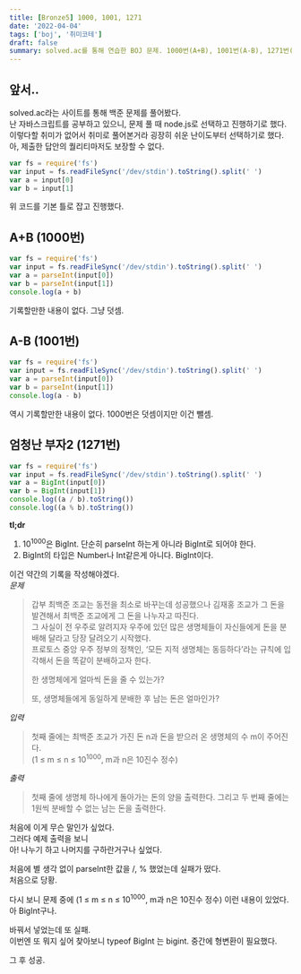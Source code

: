 ```yaml
---
title: [Bronze5] 1000, 1001, 1271
date: '2022-04-04'
tags: ['boj', '취미코테']
draft: false
summary: solved.ac를 통해 연습한 BOJ 문제. 1000번(A+B), 1001번(A-B), 1271번(엄청난 부자2)
---
```


## 앞서..

solved.ac라는 사이트를 통해 백준 문제를 풀어봤다.  
난 자바스크립트를 공부하고 있으니, 문제 풀 때 node.js로 선택하고 진행하기로 했다.  
이렇다할 취미가 없어서 취미로 풀어본거라 굉장히 쉬운 난이도부터 선택하기로 했다.  
아, 제출한 답안의 퀄리티마저도 보장할 수 없다.

```js
var fs = require('fs')
var input = fs.readFileSync('/dev/stdin').toString().split(' ')
var a = input[0]
var b = input[1]
```

위 코드를 기본 틀로 잡고 진행했다.

## A+B (1000번)

```js
var fs = require('fs')
var input = fs.readFileSync('/dev/stdin').toString().split(' ')
var a = parseInt(input[0])
var b = parseInt(input[1])
console.log(a + b)
```

기록할만한 내용이 없다. 그냥 덧셈.

## A-B (1001번)

```js
var fs = require('fs')
var input = fs.readFileSync('/dev/stdin').toString().split(' ')
var a = parseInt(input[0])
var b = parseInt(input[1])
console.log(a - b)
```

역시 기록할만한 내용이 없다. 1000번은 덧셈이지만 이건 뺄셈.

## 엄청난 부자2 (1271번)

```js
var fs = require('fs')
var input = fs.readFileSync('/dev/stdin').toString().split(' ')
var a = BigInt(input[0])
var b = BigInt(input[1])
console.log((a / b).toString())
console.log((a % b).toString())
```

**tl;dr**

1. 10<sup>1000</sup>은 BigInt. 단순히 parseInt 하는게 아니라 BigInt로 되어야 한다.
2. BigInt의 타입은 Number나 Int같은게 아니다. BigInt이다.

이건 약간의 기록을 작성해야겠다.  
_문제_

> 갑부 최백준 조교는 동전을 최소로 바꾸는데 성공했으나 김재홍 조교가 그 돈을 발견해서 최백준 조교에게 그 돈을 나누자고 따진다.  
> 그 사실이 전 우주로 알려지자 우주에 있던 많은 생명체들이 자신들에게 돈을 분배해 달라고 당장 달려오기 시작했다.  
> 프로토스 중앙 우주 정부의 정책인, ‘모든 지적 생명체는 동등하다’라는 규칙에 입각해서 돈을 똑같이 분배하고자 한다.
>
> 한 생명체에게 얼마씩 돈을 줄 수 있는가?
>
> 또, 생명체들에게 동일하게 분배한 후 남는 돈은 얼마인가?

_입력_

> 첫째 줄에는 최백준 조교가 가진 돈 n과 돈을 받으러 온 생명체의 수 m이 주어진다.  
> (1 ≤ m ≤ n ≤ 10<sup>1000</sup>, m과 n은 10진수 정수)

_출력_

> 첫째 줄에 생명체 하나에게 돌아가는 돈의 양을 출력한다. 그리고 두 번째 줄에는 1원씩 분배할 수 없는 남는 돈을 출력한다.

처음에 이게 무슨 말인가 싶었다.  
그러다 예제 출력을 보니  
아! 나누기 하고 나머지를 구하란거구나 싶었다.

처음에 별 생각 없이 parseInt한 값을 /, % 했었는데 실패가 떴다.  
처음으로 당황.

다시 보니 문제 중에 (1 ≤ m ≤ n ≤ 10<sup>1000</sup>, m과 n은 10진수 정수) 이런 내용이 있었다.
아 BigInt구나.

바꿔서 넣었는데 또 실패.  
이번엔 또 뭐지 싶어 찾아보니 typeof BigInt 는 bigint. 중간에 형변환이 필요했다.

그 후 성공.
